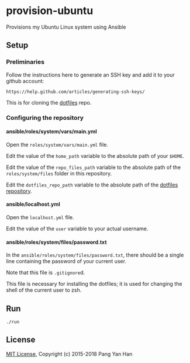# provision-ubuntu

Provisions my Ubuntu Linux system using Ansible

## Setup

### Preliminaries

Follow the instructions here to generate an SSH key and add it to your github account:

    https://help.github.com/articles/generating-ssh-keys/

This is for cloning the [dotfiles](https://github.com/yanhan/dotfiles) repo.

### Configuring the repository

#### ansible/roles/system/vars/main.yml

Open the `roles/system/vars/main.yml` file.

Edit the value of the `home_path` variable to the absolute path of your `$HOME`.

Edit the value of the `repo_files_path` variable to the absolute path of the `roles/system/files` folder in this repository.

Edit the `dotfiles_repo_path` variable to the absolute path of the [dotfiles repository](https://github.com/yanhan/dotfiles).

#### ansible/localhost.yml

Open the `localhost.yml` file.

Edit the value of the `user` variable to your actual username.

#### ansible/roles/system/files/password.txt

In the `ansible/roles/system/files/password.txt`, there should be a single line containing the password of your current user.

Note that this file is `.gitignore`d.

This file is necessary for installing the dotfiles; it is used for changing the shell of the current user to zsh.

## Run

    ./run

## License

[MIT License](/LICENSE), Copyright (c) 2015-2018 Pang Yan Han

